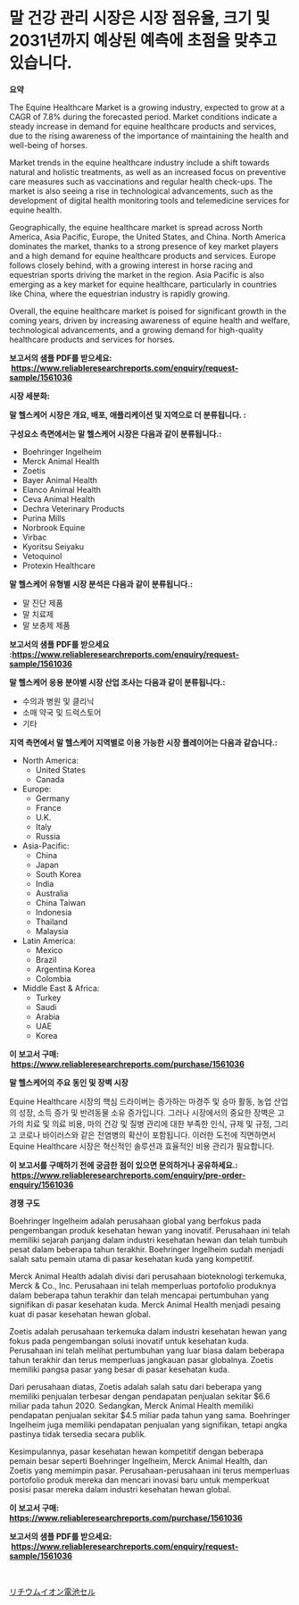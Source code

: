 <p><h1>말 건강 관리 시장은 시장 점유율, 크기 및 2031년까지 예상된 예측에 초점을 맞추고 있습니다.</h1></p><p><strong>요약</strong></p>
<p><p>The Equine Healthcare Market is a growing industry, expected to grow at a CAGR of 7.8% during the forecasted period. Market conditions indicate a steady increase in demand for equine healthcare products and services, due to the rising awareness of the importance of maintaining the health and well-being of horses.</p><p>Market trends in the equine healthcare industry include a shift towards natural and holistic treatments, as well as an increased focus on preventive care measures such as vaccinations and regular health check-ups. The market is also seeing a rise in technological advancements, such as the development of digital health monitoring tools and telemedicine services for equine health.</p><p>Geographically, the equine healthcare market is spread across North America, Asia Pacific, Europe, the United States, and China. North America dominates the market, thanks to a strong presence of key market players and a high demand for equine healthcare products and services. Europe follows closely behind, with a growing interest in horse racing and equestrian sports driving the market in the region. Asia Pacific is also emerging as a key market for equine healthcare, particularly in countries like China, where the equestrian industry is rapidly growing.</p><p>Overall, the equine healthcare market is poised for significant growth in the coming years, driven by increasing awareness of equine health and welfare, technological advancements, and a growing demand for high-quality healthcare products and services for horses.</p></p>
<p><strong>보고서의 샘플 PDF를 받으세요: &nbsp;<a href="https://www.reliableresearchreports.com/enquiry/request-sample/1561036">https://www.reliableresearchreports.com/enquiry/request-sample/1561036</a></strong></p>
<p><strong>시장 세분화:</strong></p>
<p><strong> 말 헬스케어 시장은 개요, 배포, 애플리케이션 및 지역으로 더 분류됩니다. :</strong></p>
<p><strong>구성요소 측면에서는 말 헬스케어 시장은 다음과 같이 분류됩니다.:</strong></p>
<p><ul><li>Boehringer Ingelheim</li><li>Merck Animal Health</li><li>Zoetis</li><li>Bayer Animal Health</li><li>Elanco Animal Health</li><li>Ceva Animal Health</li><li>Dechra Veterinary Products</li><li>Purina Mills</li><li>Norbrook Equine</li><li>Virbac</li><li>Kyoritsu Seiyaku</li><li>Vetoquinol</li><li>Protexin Healthcare</li></ul></p>
<p><strong> 말 헬스케어 유형별 시장 분석은 다음과 같이 분류됩니다.:</strong></p>
<p><ul><li>말 진단 제품</li><li>말 치료제</li><li>말 보충제 제품</li></ul></p>
<p><strong>보고서의 샘플 PDF를 받으세요 :<a href="https://www.reliableresearchreports.com/enquiry/request-sample/1561036">https://www.reliableresearchreports.com/enquiry/request-sample/1561036</a></strong></p>
<p><strong> 말 헬스케어 응용 분야별 시장 산업 조사는 다음과 같이 분류됩니다.:</strong></p>
<p><ul><li>수의과 병원 및 클리닉</li><li>소매 약국 및 드럭스토어</li><li>기타</li></ul></p>
<p><strong>지역 측면에서 말 헬스케어 지역별로 이용 가능한 시장 플레이어는 다음과 같습니다.:</strong></p>
<p><ul>
    <li>
        North America:
        <ul>
            <li>United States</li>
            <li>Canada</li>
        </ul>
    </li>
    <li>
        Europe:
        <ul>
            <li>Germany</li>
            <li>France</li>
            <li>U.K.</li>
            <li>Italy</li>
            <li>Russia</li>
        </ul>
    </li>
    <li>
        Asia-Pacific:
        <ul>
            <li>China</li>
            <li>Japan</li>
            <li>South Korea</li>
            <li>India</li>
            <li>Australia</li>
            <li>China Taiwan</li>
            <li>Indonesia</li>
            <li>Thailand</li>
            <li>Malaysia</li>
        </ul>
    </li>
    <li>
        Latin America:
        <ul>
            <li>Mexico</li>
            <li>Brazil</li>
            <li>Argentina Korea</li>
            <li>Colombia</li>
        </ul>
    </li>
    <li>
        Middle East & Africa:
        <ul>
            <li>Turkey</li>
            <li>Saudi</li>
            <li>Arabia</li>
            <li>UAE</li>
            <li>Korea</li>
        </ul>
    </li>
    </ul></p>
<p><strong>이 보고서 구매: &nbsp;<a href="https://www.reliableresearchreports.com/purchase/1561036">https://www.reliableresearchreports.com/purchase/1561036</a></strong></p>
<p><strong>말 헬스케어의 주요 동인 및 장벽 시장</strong></p>
<p><p>Equine Healthcare 시장의 핵심 드라이버는 증가하는 마경주 및 승마 활동, 농업 산업의 성장, 소득 증가 및 반려동물 소유 증가입니다. 그러나 시장에서의 중요한 장벽은 고가의 치료 및 의료 비용, 마의 건강 및 질병 관리에 대한 부족한 인식, 규제 및 규정, 그리고 코로나 바이러스와 같은 전염병의 확산이 포함됩니다. 이러한 도전에 직면하면서 Equine Healthcare 시장은 혁신적인 솔루션과 효율적인 비용 관리가 필요합니다.</p></p>
<p><strong>이 보고서를 구매하기 전에 궁금한 점이 있으면 문의하거나 공유하세요.: &nbsp;<a href="https://www.reliableresearchreports.com/enquiry/pre-order-enquiry/1561036">https://www.reliableresearchreports.com/enquiry/pre-order-enquiry/1561036</a></strong></p>
<p><strong>경쟁 구도</strong></p>
<p><p>Boehringer Ingelheim adalah perusahaan global yang berfokus pada pengembangan produk kesehatan hewan yang inovatif. Perusahaan ini telah memiliki sejarah panjang dalam industri kesehatan hewan dan telah tumbuh pesat dalam beberapa tahun terakhir. Boehringer Ingelheim sudah menjadi salah satu pemain utama di pasar kesehatan kuda yang kompetitif.</p><p>Merck Animal Health adalah divisi dari perusahaan bioteknologi terkemuka, Merck & Co., Inc. Perusahaan ini telah memperluas portofolio produknya dalam beberapa tahun terakhir dan telah mencapai pertumbuhan yang signifikan di pasar kesehatan kuda. Merck Animal Health menjadi pesaing kuat di pasar kesehatan hewan global.</p><p>Zoetis adalah perusahaan terkemuka dalam industri kesehatan hewan yang fokus pada pengembangan solusi inovatif untuk kesehatan kuda. Perusahaan ini telah melihat pertumbuhan yang luar biasa dalam beberapa tahun terakhir dan terus memperluas jangkauan pasar globalnya. Zoetis memiliki pangsa pasar yang besar di pasar kesehatan kuda.</p><p>Dari perusahaan diatas, Zoetis adalah salah satu dari beberapa yang memiliki penjualan terbesar dengan pendapatan penjualan sekitar $6.6 miliar pada tahun 2020. Sedangkan, Merck Animal Health memiliki pendapatan penjualan sekitar $4.5 miliar pada tahun yang sama. Boehringer Ingelheim juga memiliki pendapatan penjualan yang signifikan, tetapi angka pastinya tidak tersedia secara publik.</p><p>Kesimpulannya, pasar kesehatan hewan kompetitif dengan beberapa pemain besar seperti Boehringer Ingelheim, Merck Animal Health, dan Zoetis yang memimpin pasar. Perusahaan-perusahaan ini terus memperluas portofolio produk mereka dan mencari inovasi baru untuk memperkuat posisi pasar mereka dalam industri kesehatan hewan global.</p></p>
<p><strong>이 보고서 구매: &nbsp; <a href="https://www.reliableresearchreports.com/purchase/1561036">https://www.reliableresearchreports.com/purchase/1561036</a></strong></p>
<p><strong>보고서의 샘플 PDF를 받으세요: &nbsp;<a href="https://www.reliableresearchreports.com/enquiry/request-sample/1561036">https://www.reliableresearchreports.com/enquiry/request-sample/1561036</a></strong><strong></strong></p>
<p>&nbsp;</p>
<p><p><a href="https://github.com/one-cool-chick/Market-Research-Report-List-1/blob/main/12190706550.md">リチウムイオン電池セル</a></p></p>